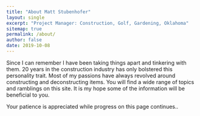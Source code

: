 ```yaml
---
title: "About Matt Stubenhofer"
layout: single
excerpt: "Project Manager: Construction, Golf, Gardening, Oklahoma"
sitemap: true
permalink: /about/
author: false
date: 2019-10-08
---
```


Since I can remember I have been taking things apart and tinkering with them. 20 years in the construction industry has only bolstered this personality trait. Most of my passions have always revolved around constructing and deconstructing items. You will find a wide range of topics and ramblings on this site. It is my hope some of the information will be beneficial to you.

Your patience is appreciated while progress on this page continues..
